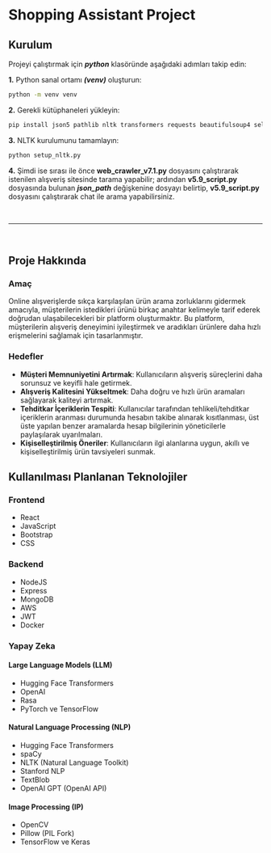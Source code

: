 # Shopping Assistant Project

## Kurulum

Projeyi çalıştırmak için ***python*** klasöründe aşağıdaki adımları takip edin:

**1.** Python sanal ortamı ***(venv)*** oluşturun:
```bash
python -m venv venv
```

**2.** Gerekli kütüphaneleri yükleyin:
```bash
pip install json5 pathlib nltk transformers requests beautifulsoup4 selenium webdriver-manager psutil
```

**3.** NLTK kurulumunu tamamlayın:
```bash
python setup_nltk.py
```

**4.** Şimdi ise sırası ile önce **web_crawler_v7.1.py** dosyasını çalıştırarak istenilen alışveriş sitesinde tarama yapabilir; ardından **v5.9_script.py** dosyasında bulunan ***json_path*** değişkenine dosyayı belirtip, **v5.9_script.py** dosyasını çalıştırarak chat ile arama yapabilirsiniz.

<br/>

---

<br/>

## Proje Hakkında

### Amaç
Online alışverişlerde sıkça karşılaşılan ürün arama zorluklarını gidermek amacıyla, müşterilerin istedikleri ürünü birkaç anahtar kelimeyle tarif ederek doğrudan ulaşabilecekleri bir platform oluşturmaktır. Bu platform, müşterilerin alışveriş deneyimini iyileştirmek ve aradıkları ürünlere daha hızlı erişmelerini sağlamak için tasarlanmıştır.

### Hedefler
- **Müşteri Memnuniyetini Artırmak**: Kullanıcıların alışveriş süreçlerini daha sorunsuz ve keyifli hale getirmek.
- **Alışveriş Kalitesini Yükseltmek**: Daha doğru ve hızlı ürün aramaları sağlayarak kaliteyi artırmak.
- **Tehditkar İçeriklerin Tespiti**: Kullanıcılar tarafından tehlikeli/tehditkar içeriklerin aranması durumunda hesabın takibe alınarak kısıtlanması, üst üste yapılan benzer aramalarda hesap bilgilerinin yöneticilerle paylaşılarak uyarılmaları.
- **Kişiselleştirilmiş Öneriler**: Kullanıcıların ilgi alanlarına uygun, akıllı ve kişiselleştirilmiş ürün tavsiyeleri sunmak.

## Kullanılması Planlanan Teknolojiler

### Frontend
- React
- JavaScript
- Bootstrap
- CSS

### Backend
- NodeJS
- Express
- MongoDB
- AWS
- JWT
- Docker

### Yapay Zeka
#### Large Language Models (LLM)
- Hugging Face Transformers
- OpenAI
- Rasa
- PyTorch ve TensorFlow

#### Natural Language Processing (NLP)
- Hugging Face Transformers
- spaCy
- NLTK (Natural Language Toolkit)
- Stanford NLP
- TextBlob
- OpenAI GPT (OpenAI API)

#### Image Processing (IP)
- OpenCV
- Pillow (PIL Fork)
- TensorFlow ve Keras
